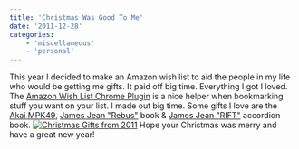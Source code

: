 ```yaml
---
title: 'Christmas Was Good To Me'
date: '2011-12-28'
categories:
    - 'miscellaneous'
    - 'personal'
---
```


This year I decided to make an Amazon wish list to aid the people in my life who would be getting me gifts. It paid off big time. Everything I got I loved. The [Amazon Wish List Chrome Plugin](https://chrome.google.com/webstore/detail/ciagpekplgpbepdgggflgmahnjgiaced 'Amazon Wish List Chrome Plugin') is a nice helper when bookmarking stuff you want on your list. I made out big time. Some gifts I love are the [Akai MPK49](http://www.akaipro.com/mpk49), [James Jean "Rebus"](http://www.jamesjean.com/bound/2011/Rebus/1) book & [James Jean "RIFT"](http://www.jamesjean.com/bound/2010/RIFT/1) accordion book. [![](http://blog.brainbrian.com/wp-content/uploads/2011/12/christmas-2011.jpg 'Christmas Gifts from 2011')](http://blog.brainbrian.com/wp-content/uploads/2011/12/christmas-2011.jpg) Hope your Christmas was merry and have a great new year!
